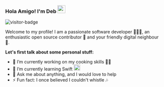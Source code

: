 ### Hola Amigo! I'm Deb <img src="https://media.giphy.com/media/hvRJCLFzcasrR4ia7z/giphy.gif" width="25px">
![visitor-badge](https://visitor-badge.glitch.me/badge?page_id=codejaeger.codejaeger)

Welcome to my profile! I am a passionate software developer 👨🏽‍💻, an enthusiastic open source contributor 🚀 and your friendly digital neighbour 🦸.


**Let's first talk about some personal stuff:**

- 🔭 I’m currently working on my cooking skills 🧑‍🍳
- 🌱 I’m currently learning Swift <img src="https://developer.apple.com/swift/images/swift-og.png" width="20px">
- 💬 Ask me about anything, and I would love to help
- ⚡ Fun fact: I once believed I couldn't whistle :notes: 
<!--
![Visitor Count](https://profile-counter.glitch.me/codejaeger/count.svg) visitor.

Welcome to my profile! I am a 
-->
